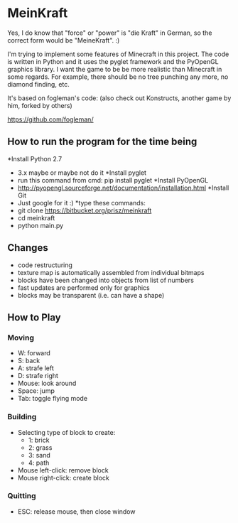 # MeinKraft


Yes, I do know that "force" or "power" is "die Kraft" in German, so the correct form would be "MeineKraft". :) 

I'm trying to implement some features of Minecraft in this project. The code is written in Python and it uses the pyglet framework and the PyOpenGL graphics library. I want the game to be be more realistic than Minecraft in some regards. For example, there should be no tree punching any more, no diamond finding, etc.

It's based on fogleman's code: (also check out Konstructs, another game by him, forked by others)

https://github.com/fogleman/


## How to run the program for the time being 

*Install Python 2.7
*    3.x maybe or maybe not do it
*Install pyglet
*    run this command from cmd: pip install pyglet
*Install PyOpenGL
*  http://pyopengl.sourceforge.net/documentation/installation.html
*Install Git
*  Just google for it :)
*type these commands:
*    git clone https://bitbucket.org/prisz/meinkraft
*    cd meinkraft
*    python main.py

## Changes

* code restructuring
* texture map is automatically assembled from individual bitmaps
* blocks have been changed into objects from list of numbers
* fast updates are performed only for graphics
* blocks may be transparent (i.e. can have a shape)

## How to Play

### Moving

- W: forward
- S: back
- A: strafe left
- D: strafe right
- Mouse: look around
- Space: jump
- Tab: toggle flying mode

### Building

- Selecting type of block to create:
    - 1: brick
    - 2: grass
    - 3: sand
    - 4: path
- Mouse left-click: remove block
- Mouse right-click: create block

### Quitting

- ESC: release mouse, then close window